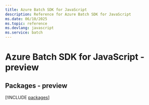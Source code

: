 ```yaml
---
title: Azure Batch SDK for JavaScript
description: Reference for Azure Batch SDK for JavaScript
ms.date: 06/10/2025
ms.topic: reference
ms.devlang: javascript
ms.service: batch
---
```

# Azure Batch SDK for JavaScript - preview
## Packages - preview
[!INCLUDE [packages](batch-index.md)]